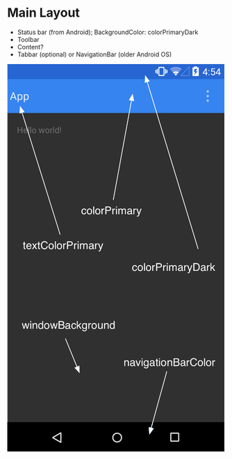 # Main Layout

- Status bar (from Android); BackgroundColor: colorPrimaryDark
- Toolbar
- Content?
- Tabbar (optional) or NavigationBar (older Android OS)

![android_layout_colornames.webp](assets/android_layout_colornames.webp)

